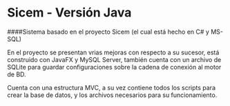 # Sicem - Versión Java

####Sistema basado en el proyecto Sicem (el cual está hecho en C# y MS-SQL)

En el proyecto se presentan vrias mejoras con respecto a su sucesor, está construido con JavaFX y MySQL Server, también cuenta con un archivo de SQLite para guardar configuraciones sobre la cadena de conexión al motor de BD.

Cuenta con una estructura MVC, a su vez contiene todos los scripts para crear la base de datos, y los archivos necesarios para su funcionamiento.